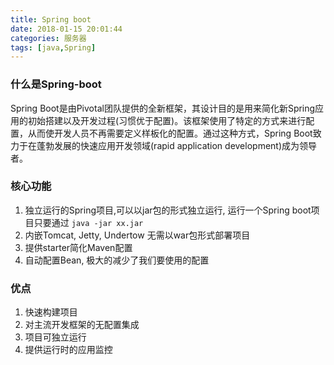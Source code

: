 ```yaml
---
title: Spring boot
date: 2018-01-15 20:01:44
categories: 服务器
tags: [java,Spring]
---
```

### 什么是Spring-boot
Spring Boot是由Pivotal团队提供的全新框架，其设计目的是用来简化新Spring应用的初始搭建以及开发过程(习惯优于配置)。该框架使用了特定的方式来进行配置，从而使开发人员不再需要定义样板化的配置。通过这种方式，Spring Boot致力于在蓬勃发展的快速应用开发领域(rapid application development)成为领导者。


### 核心功能
1. 独立运行的Spring项目,可以以jar包的形式独立运行, 运行一个Spring boot项目只要通过 `java -jar xx.jar`
2. 内嵌Tomcat, Jetty, Undertow 无需以war包形式部署项目
3. 提供starter简化Maven配置
4. 自动配置Bean, 极大的减少了我们要使用的配置

### 优点
1. 快速构建项目
2. 对主流开发框架的无配置集成
3. 项目可独立运行
4. 提供运行时的应用监控

### 